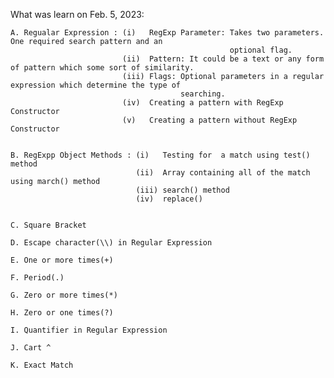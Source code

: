 What was learn on Feb. 5, 2023:

    A. Regualar Expression : (i)   RegExp Parameter: Takes two parameters. One required search pattern and an 
                                                     optional flag.
                             (ii)  Pattern: It could be a text or any form of pattern which some sort of similarity.
                             (iii) Flags: Optional parameters in a regular expression which determine the type of 
                                          searching.
                             (iv)  Creating a pattern with RegExp Constructor
                             (v)   Creating a pattern without RegExp Constructor


    B. RegExpp Object Methods : (i)   Testing for  a match using test() method
                                (ii)  Array containing all of the match using march() method
                                (iii) search() method
                                (iv)  replace()
                                

    C. Square Bracket

    D. Escape character(\\) in Regular Expression

    E. One or more times(+)

    F. Period(.)

    G. Zero or more times(*)

    H. Zero or one times(?)

    I. Quantifier in Regular Expression

    J. Cart ^

    K. Exact Match